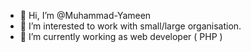 <!--- - 💞️ I’m looking to collaborate on ... --->
- 👋 Hi, I’m @Muhammad-Yameen
- 👀 I’m interested to work with small/large organisation.
- 🌱 I’m currently working as web developer ( PHP )
<!--- 📫 How to reach me via email or upwor --->

<!---
Muhammad-Yameen/Muhammad-Yameen is a ✨ special ✨ repository because its `README.md` (this file) appears on your GitHub profile.
You can click the Preview link to take a look at your changes.
--->
